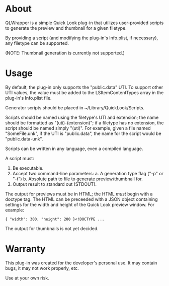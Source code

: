 About
=====

QLWrapper is a simple Quick Look plug-in that utilizes user-provided scripts to
generate the preview and thumbnail for a given filetype.

By providing a script (and modifying the plug-in's Info.plist, if necessary),
any filetype can be supported.

(NOTE: Thumbnail generation is currently not supported.)

Usage
=====

By default, the plug-in only supports the "public.data" UTI. To support other
UTI values, the value must be added to the LSItemContentTypes array in the
plug-in's Info.plist file.

Generator scripts should be placed in ~/Library/QuickLook/Scripts.

Scripts should be named using the filetype's UTI and extension; the name
should be formatted as "(uti)-(extension)"; if a filetype has no extension,
the script should be named simply "(uti)". For example, given a file named
"SomeFile.unk", if the UTI is "public.data", the name for the script would be
"public.data-unk".

Scripts can be written in any language, even a compiled language.

A script must:

1. Be executable.
2. Accept two command-line parameters:
    a. A generation type flag ("-p" or "-t")
    b. Absolute path to file to generate preview/thumbnail for.
3. Output result to standard out (STDOUT).

The output for previews must be in HTML; the HTML *must* begin with a doctype
tag. The HTML can be preceeded with a JSON object containing settings for the
width and height of the Quick Look preview window. For example:

    { "width": 300, "height": 200 }<!DOCTYPE ...

The output for thumbnails is not yet decided.

Warranty
========

This plug-in was created for the developer's personal use. It may contain
bugs, it may not work properly, etc.

Use at your own risk.
